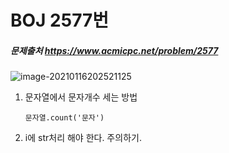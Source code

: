 # BOJ 2577번

##### 문제출처 https://www.acmicpc.net/problem/2577 

![image-20210116202521125](README.assets/image-20210116202521125.png)



1. 문자열에서 문자개수 세는 방법

   ```문자열.count('문자')```

2. i에 str처리 해야 한다. 주의하기.